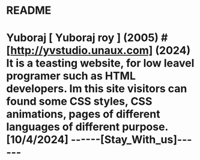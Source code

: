 # README
# Yuboraj  [ Yuboraj roy ] (2005) # [http://yvstudio.unaux.com] (2024)  It is a teasting website, for low leavel programer such as HTML developers. Im this site visitors can found some CSS styles, CSS animations, pages of different languages of different purpose. [10/4/2024]  ------[Stay_With_us]------  

